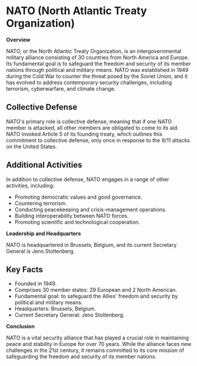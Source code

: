 # NATO (North Atlantic Treaty Organization)

**Overview**

NATO, or the North Atlantic Treaty Organization, is an intergovernmental military alliance consisting of 30 countries from North America and Europe. Its fundamental goal is to safeguard the freedom and security of its member nations through political and military means. NATO was established in 1949 during the Cold War to counter the threat posed by the Soviet Union, and it has evolved to address contemporary security challenges, including terrorism, cyberwarfare, and climate change.

## **Collective Defense**

NATO's primary role is collective defense, meaning that if one NATO member is attacked, all other members are obligated to come to its aid. NATO invoked Article 5 of its founding treaty, which outlines this commitment to collective defense, only once in response to the 9/11 attacks on the United States.

## **Additional Activities**

In addition to collective defense, NATO engages in a range of other activities, including:

- Promoting democratic values and good governance.
- Countering terrorism.
- Conducting peacekeeping and crisis-management operations.
- Building interoperability between NATO forces.
- Promoting scientific and technological cooperation.

**Leadership and Headquarters**

NATO is headquartered in Brussels, Belgium, and its current Secretary General is Jens Stoltenberg.

## **Key Facts**

- Founded in 1949.
- Comprises 30 member states: 29 European and 2 North American.
- Fundamental goal: to safeguard the Allies' freedom and security by political and military means.
- Headquarters: Brussels, Belgium.
- Current Secretary General: Jens Stoltenberg.

**Conclusion**

NATO is a vital security alliance that has played a crucial role in maintaining peace and stability in Europe for over 70 years. While the alliance faces new challenges in the 21st century, it remains committed to its core mission of safeguarding the freedom and security of its member nations.